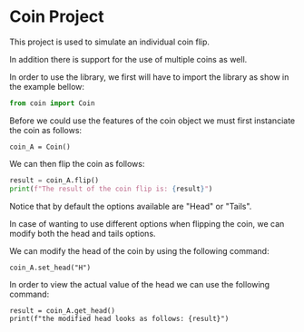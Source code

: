 # Coin Project

This project is used to simulate an individual coin flip. 

In addition there is support for the use of multiple coins as well.

In order to use the library, we first will have to import the library as show in the example bellow:

```python
from coin import Coin
```

Before we could use the features of the coin object we must first instanciate the coin as follows:

```
coin_A = Coin()
```

We can then flip the coin as follows:

```python
result = coin_A.flip()
print(f"The result of the coin flip is: {result}")
```

Notice that by default the options available are "Head" or "Tails".

In case of wanting to use different options when flipping the coin, we can modify both the head and tails options. 

We can modify the head of the coin by using the following command:

```
coin_A.set_head("H")
```

In order to view the actual value of the head we can use the following command:

```
result = coin_A.get_head()
print(f"the modified head looks as follows: {result}")
```
